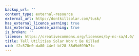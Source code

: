 ```yaml
---
backup_url: ''
content_type: external-resource
external_url: http://dontkillsolar.com/tusk/
has_external_licence_warning: true
has_external_license_warning: true
is_broken: ''
license: https://creativecommons.org/licenses/by-nc-sa/4.0/
title: Tell Utilities Solar Won't Be Killed
uid: f2c578e0-da80-44ef-bf28-38d9d699b7fc
---
```


